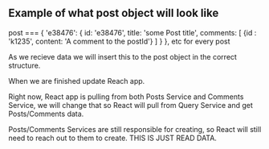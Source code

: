 ## Example of what post object will look like

post === {
'e38476': {
id: 'e38476',
title: 'some Post title',
comments: [
{id : 'k1235', content: 'A comment to the postId'}
]
}
}, etc for every post

As we recieve data we will insert this to the post object in the correct structure.

When we are finished update Reach app.

Right now, React app is pulling from both Posts Service and Comments Service, we will change that so React will pull from Query Service and get Posts/Comments data.

Posts/Comments Services are still responsible for creating, so React will still need to reach out to them to create. THIS IS JUST READ DATA.
